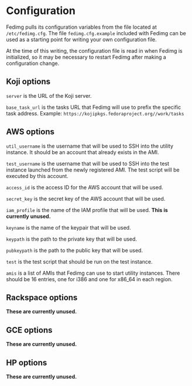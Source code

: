 # Configuration

Fedimg pulls its configuration variables from the file located at
`/etc/fedimg.cfg`. The file `fedimg.cfg.example` included with Fedimg can be
used as a starting point for writing your own configuration file.

At the time of this writing, the configuration file is read in when Fedimg is
initialized, so it may be necessary to restart Fedimg after making a
configuration change.

## Koji options

`server` is the URL of the Koji server.

`base_task_url` is the tasks URL that Fedimg will use to prefix the specific
task address. Example: `https://kojipkgs.fedoraproject.org//work/tasks`

## AWS options

`util_username` is the username that will be used to SSH into the utility
instance. It should be an account that already exists in the AMI.

`test_username` is the username that will be used to SSH into the test
instance launched from the newly registered AMI. The test script will
be executed by this account.

`access_id` is the access ID for the AWS account that will be used.

`secret_key` is the secret key of the AWS account that will be used.

`iam_profile` is the name of the IAM profile that will be used. **This is
currently unused.**

`keyname` is the name of the keypair that will be used.

`keypath` is the path to the private key that will be used.

`pubkeypath` is the path to the public key that will be used.

`test` is the test script that should be run on the test instance.

`amis` is a list of AMIs that Fedimg can use to start utility instances. There
should be 16 entries, one for i386 and one for x86_64 in each region.

## Rackspace options

**These are currently unused.**

## GCE options

**These are currently unused.**

## HP options

**These are currently unused.**
